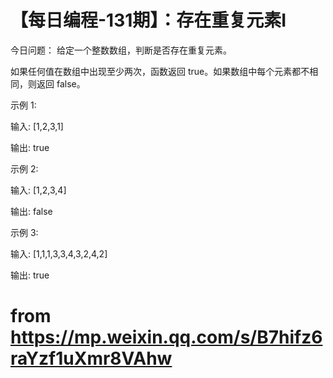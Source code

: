 # 【每日编程-131期】：存在重复元素I

今日问题：
给定一个整数数组，判断是否存在重复元素。

如果任何值在数组中出现至少两次，函数返回 true。如果数组中每个元素都不相同，则返回 false。

示例 1:

输入: [1,2,3,1]

输出: true

示例 2:

输入: [1,2,3,4]

输出: false

示例 3:

输入: [1,1,1,3,3,4,3,2,4,2]

输出: true

# from https://mp.weixin.qq.com/s/B7hifz6raYzf1uXmr8VAhw